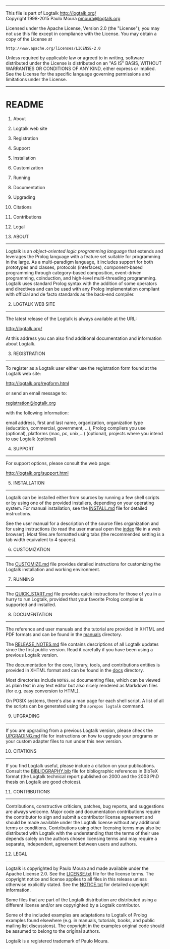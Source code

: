 ________________________________________________________________________

This file is part of Logtalk <http://logtalk.org/>  
Copyright 1998-2015 Paulo Moura <pmoura@logtalk.org>

Licensed under the Apache License, Version 2.0 (the "License");
you may not use this file except in compliance with the License.
You may obtain a copy of the License at

    http://www.apache.org/licenses/LICENSE-2.0

Unless required by applicable law or agreed to in writing, software
distributed under the License is distributed on an "AS IS" BASIS,
WITHOUT WARRANTIES OR CONDITIONS OF ANY KIND, either express or implied.
See the License for the specific language governing permissions and
limitations under the License.
________________________________________________________________________


README
======

1. About
2. Logtalk web site
3. Registration
4. Support
5. Installation
6. Customization
7. Running
8. Documentation
9. Upgrading
10. Citations
11. Contributions
12. Legal


1. ABOUT
--------

Logtalk is an *object-oriented logic programming language* that extends and
leverages the Prolog language with a feature set suitable for programming
in the large. As a multi-paradigm language, it includes support for both
prototypes and classes, protocols (interfaces), component-based programming
through category-based composition, event-driven programming, coinduction,
and high-level multi-threading programming. Logtalk uses standard Prolog
syntax with the addition of some operators and directives and can be used
with any Prolog implementation compliant with official and de facto
standards as the back-end compiler.


2. LOGTALK WEB SITE
-------------------

The latest release of the Logtalk is always available at the URL:

<http://logtalk.org/>

At this address you can also find additional documentation and information
about Logtalk.


3. REGISTRATION
---------------

To register as a Logtalk user either use the registration form found at 
the Logtalk web site:

<http://logtalk.org/regform.html>

or send an email message to:

<registration@logtalk.org>

with the following information:

email address, first and last name, organization, organization type 
(education, commercial, government, ...), Prolog compilers you use 
(optional), platforms (mac, pc, unix,...) (optional), projects where 
you intend to use Logtalk (optional)


4. SUPPORT
----------

For support options, please consult the web page:

<http://logtalk.org/support.html>


5. INSTALLATION
---------------

Logtalk can be installed either from sources by running a few shell scripts 
or by using one of the provided installers, depending on your operating 
system. For manual installation, see the [INSTALL.md](INSTALL.md) file for
detailed instructions.

See the user manual for a description of the source files organization
and for using instructions (to read the user manual open the
[index](manuals/index.html) file in a web browser). Most files are
formatted using tabs (the recommended setting is a tab width equivalent
to 4 spaces).


6. CUSTOMIZATION
----------------

The [CUSTOMIZE.md](CUSTOMIZE.md) file provides detailed instructions for
customizing the Logtalk installation and working environment.


7. RUNNING
----------

The [QUICK_START.md](QUICK_START.md) file provides quick instructions for
those of you in a hurry to run Logtalk, provided that your favorite
Prolog compiler is supported and installed.


8. DOCUMENTATION
----------------

The reference and user manuals and the tutorial are provided in XHTML and
PDF formats and can be found in the [manuals](manuals/) directory.

The [RELEASE_NOTES.md](RELEASE_NOTES.md) file contains descriptions of all
Logtalk updates since the first public version. Read it carefully if you
have been using a previous Logtalk version.

The documentation for the core, library, tools, and contributions entities
is provided in XHTML format and can be found in the [docs](docs/) directory.

Most directories include `NOTES.md` documenting files, which can be viewed
as plain text in any text editor but also nicely rendered as Markdown files
(for e.g. easy conversion to HTML).

On POSIX systems, there's also a man page for each shell script. A list of
all the scripts can be generated using the `apropos logtalk` command.


9. UPGRADING
------------

If you are upgrading from a previous Logtalk version, please check the 
[UPGRADING.md](UPGRADING.md) file for instructions on how to upgrade your
programs or your custom adapter files to run under this new version.


10. CITATIONS
-------------

If you find Logtalk useful, please include a citation on your publications.
Consult the [BIBLIOGRAPHY.bib](BIBLIOGRAPHY.bib) file for bibliographic
references in BibTeX format (the Logtalk technical report published on 2000
and the 2003 PhD thesis on Logtalk are good choices).


11. CONTRIBUTIONS
-----------------

Contributions, constructive criticism, patches, bug reports, and suggestions
are always welcome. Major code and documentation contributions require the
contributor to sign and submit a contributor license agreement and should
be made available under the Logtalk license without any additional terms or
conditions. Contributions using other licensing terms may also be distributed
with Logtalk with the understanding that the terms of their use depends solely
on the authors chosen licensing terms and may require a separate, independent,
agreement between users and authors.


12. LEGAL
---------

Logtalk is copyrighted by Paulo Moura and made available under the Apache
License 2.0. See the [LICENSE.txt](LICENSE.txt) file for the license terms.
The copyright notice and license applies to all files in this release unless
otherwise explicitly stated. See the [NOTICE.txt](NOTICE.txt) for detailed
copyright information.

Some files that are part of the Logtalk distribution are distributed using
a different license and/or are copyrighted by a Logtalk contributor.

Some of the included examples are adaptations to Logtalk of Prolog examples
found elsewhere (e.g. in manuals, tutorials, books, and public mailing list
discussions). The copyright in the examples original code should be assumed
to belong to the original authors.

Logtalk is a registered trademark of Paulo Moura.
